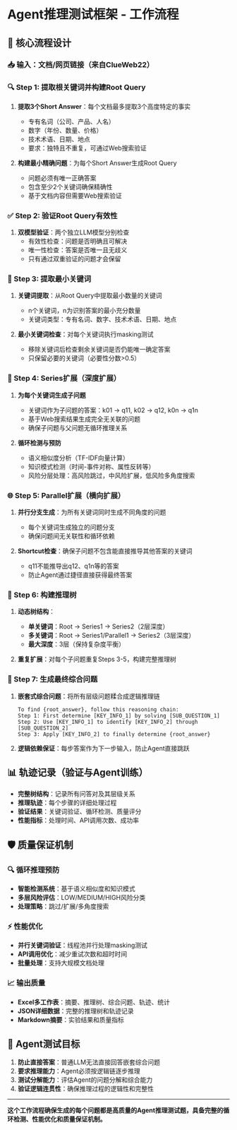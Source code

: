 # Agent推理测试框架 - 工作流程

## 🎯 核心流程设计

### 📥 输入：文档/网页链接（来自ClueWeb22）

### 🔍 Step 1: 提取根关键词并构建Root Query

1. **提取3个Short Answer**：每个文档最多提取3个高度特定的事实
   - 专有名词（公司、产品、人名）
   - 数字（年份、数量、价格）
   - 技术术语、日期、地点
   - 要求：独特且不重复，可通过Web搜索验证

2. **构建最小精确问题**：为每个Short Answer生成Root Query
   - 问题必须有唯一正确答案
   - 包含至少2个关键词确保精确性
   - 基于文档内容但需要Web搜索验证

### ✅ Step 2: 验证Root Query有效性

1. **双模型验证**：两个独立LLM模型分别检查
   - 有效性检查：问题是否明确且可解决
   - 唯一性检查：答案是否唯一且无歧义
   - 只有通过双重验证的问题才会保留

### 🔧 Step 3: 提取最小关键词

1. **关键词提取**：从Root Query中提取最小数量的关键词
   - n个关键词，n为识别答案的最小充分数量
   - 关键词类型：专有名词、数字、技术术语、日期、地点

2. **最小关键词检查**：对每个关键词执行masking测试
   - 移除关键词后检查剩余关键词是否仍能唯一确定答案
   - 只保留必要的关键词（必要性分数>0.5）

### 🌊 Step 4: Series扩展（深度扩展）

1. **为每个关键词生成子问题**
   - 关键词作为子问题的答案：k01 → q11, k02 → q12, k0n → q1n
   - 基于Web搜索结果生成完全无关联的问题
   - 确保子问题与父问题无循环推理关系

2. **循环检测与预防**
   - 语义相似度分析（TF-IDF向量计算）
   - 知识模式检测（时间-事件对称、属性反转等）
   - 风险分层处理：高风险跳过，中风险扩展，低风险多角度搜索

### 🌐 Step 5: Parallel扩展（横向扩展）

1. **并行分支生成**：为所有关键词同时生成不同角度的问题
   - 每个关键词生成独立的问题分支
   - 确保问题间无关联性和循环依赖

2. **Shortcut检查**：确保子问题不包含能直接推导其他答案的关键词
   - q11不能推导出q12、q1n等的答案
   - 防止Agent通过捷径直接获得最终答案

### 🌳 Step 6: 构建推理树

1. **动态树结构**：
   - **单关键词**：Root → Series1 → Series2（2层深度）
   - **多关键词**：Root → Series1/Parallel1 → Series2（3层深度）
   - **最大深度**：3层（保持复杂度平衡）

2. **重复扩展**：对每个子问题重复Steps 3-5，构建完整推理树

### 🎯 Step 7: 生成最终综合问题

1. **嵌套式综合问题**：将所有层级问题糅合成逻辑推理链
   ```
   To find {root_answer}, follow this reasoning chain:
   Step 1: First determine [KEY_INFO_1] by solving [SUB_QUESTION_1]
   Step 2: Use [KEY_INFO_1] to identify [KEY_INFO_2] through [SUB_QUESTION_2]  
   Step 3: Apply [KEY_INFO_2] to finally determine {root_answer}
   ```

2. **逻辑依赖保证**：每步答案作为下一步输入，防止Agent直接跳跃

## 📊 轨迹记录（验证与Agent训练）

- **完整树结构**：记录所有问答对及其层级关系
- **推理轨迹**：每个步骤的详细处理过程
- **验证结果**：关键词验证、循环检测、质量评分
- **性能指标**：处理时间、API调用次数、成功率

## 🛡️ 质量保证机制

### 🔍 **循环推理预防**
- **智能检测系统**：基于语义相似度和知识模式
- **多层风险评估**：LOW/MEDIUM/HIGH风险分类
- **处理策略**：跳过/扩展/多角度搜索

### ⚡ **性能优化**
- **并行关键词验证**：线程池并行处理masking测试
- **API调用优化**：减少重试次数和超时时间
- **批量处理**：支持大规模文档处理

### 📈 **输出质量**
- **Excel多工作表**：摘要、推理树、综合问题、轨迹、统计
- **JSON详细数据**：完整的推理树和轨迹记录
- **Markdown摘要**：实验结果和质量指标

## 🎯 Agent测试目标

1. **防止直接答案**：普通LLM无法直接回答嵌套综合问题
2. **要求推理能力**：Agent必须按逻辑链逐步推理
3. **测试分解能力**：评估Agent的问题分解和综合能力
4. **验证逻辑连贯性**：确保推理过程的逻辑性和完整性

---

**这个工作流程确保生成的每个问题都是高质量的Agent推理测试题，具备完整的循环检测、性能优化和质量保证机制。**


